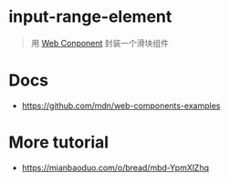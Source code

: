 # input-range-element
> 用 [Web Conponent](https://developer.mozilla.org/en-US/docs/Web/Web_Components) 封装一个滑块组件

# Docs
- https://github.com/mdn/web-components-examples

# More tutorial
- https://mianbaoduo.com/o/bread/mbd-YpmXlZhq